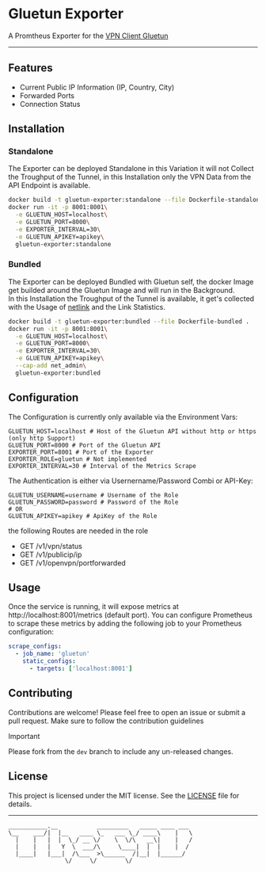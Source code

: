 # Gluetun Exporter
A Promtheus Exporter for the [VPN Client Gluetun](https://github.com/qdm12/gluetun)

---

## Features

- Current Public IP Information (IP, Country, City)
- Forwarded Ports
- Connection Status

## Installation

### Standalone
The Exporter can be deployed Standalone in this Variation it will not Collect the Troughput of the Tunnel, in this Installation only the VPN Data from the API Endpoint is available.
```bash
docker build -t gluetun-exporter:standalone --file Dockerfile-standalone .
docker run -it -p 8001:8001\
  -e GLUETUN_HOST=localhost\
  -e GLUETUN_PORT=8000\
  -e EXPORTER_INTERVAL=30\
  -e GLUETUN_APIKEY=apikey\
  gluetun-exporter:standalone
```

### Bundled
The Exporter can be deployed Bundled with Gluetun self, the docker Image get builded around the Gluetun Image and will run in the Background. </br>
In this Installation the Troughput of the Tunnel is available, it get's collected with the Usage of [netlink](github.com/vishvananda/netlink) and the Link Statistics.
```bash
docker build -t gluetun-exporter:bundled --file Dockerfile-bundled .
docker run -it -p 8001:8001\
  -e GLUETUN_HOST=localhost\
  -e GLUETUN_PORT=8000\
  -e EXPORTER_INTERVAL=30\
  -e GLUETUN_APIKEY=apikey\
  --cap-add net_admin\
  gluetun-exporter:bundled
```

## Configuration
The Configuration is currently only available via the Environment Vars:
```env
GLUETUN_HOST=localhost # Host of the Gluetun API without http or https (only http Support)
GLUETUN_PORT=8000 # Port of the Gluetun API
EXPORTER_PORT=8001 # Port of the Exporter
EXPORTER_ROLE=gluetun # Not implemented
EXPORTER_INTERVAL=30 # Interval of the Metrics Scrape
```

The Authentication is either via Usernername/Password Combi or API-Key:
```env
GLUETUN_USERNAME=username # Username of the Role
GLUETUN_PASSWORD=password # Password of the Role
# OR
GLUETUN_APIKEY=apikey # ApiKey of the Role
```
the following Routes are needed in the role
- GET /v1/vpn/status
- GET /v1/publicip/ip
- GET /v1/openvpn/portforwarded

## Usage

Once the service is running, it will expose metrics at http://localhost:8001/metrics (default port). You can configure Prometheus to scrape these metrics by adding the following job to your Prometheus configuration:

```yaml
scrape_configs:
  - job_name: 'gluetun'
    static_configs:
      - targets: ['localhost:8001']
```

## Contributing

Contributions are welcome! Please feel free to open an issue or submit a pull request. Make sure to follow the contribution guidelines

> [!IMPORTANT]
> Please fork from the `dev` branch to include any un-released changes.

## License

This project is licensed under the MIT license. See the [LICENSE](LICENSE) file for details.

---
```
___________.__           _________   _____ ____ ___ 
\__    ___/|  |__   ____ \_   ___ \_/ ____\    |   \
  |    |   |  |  \_/ __ \/    \  \/\   __\|    |   /
  |    |   |   Y  \  ___/\     \____|  |  |    |  / 
  |____|   |___|  /\___  >\______  /|__|  |______/  
                \/     \/        \/                 
```
